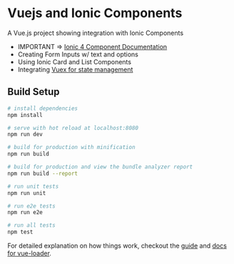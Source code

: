 # Vuejs and Ionic Components

A Vue.js project showing integration with Ionic Components
* IMPORTANT => [Ionic 4 Component Documentation](https://github.com/ionic-team/ionic/tree/core/packages/core/src/components)
* Creating Form Inputs w/ text and options
* Using Ionic Card and List Components
* Integrating [Vuex for state management](https://vuex.vuejs.org/en/index.html) 


## Build Setup

``` bash
# install dependencies
npm install

# serve with hot reload at localhost:8080
npm run dev

# build for production with minification
npm run build

# build for production and view the bundle analyzer report
npm run build --report

# run unit tests
npm run unit

# run e2e tests
npm run e2e

# run all tests
npm test
```

For detailed explanation on how things work, checkout the [guide](http://vuejs-templates.github.io/webpack/) and [docs for vue-loader](http://vuejs.github.io/vue-loader).
